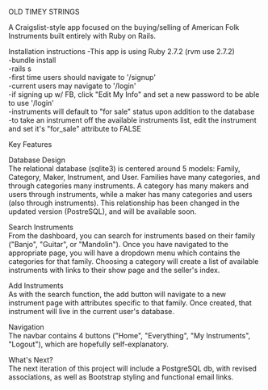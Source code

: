 OLD TIMEY STRINGS

A Craigslist-style app focused on the buying/selling of American Folk Instruments built entirely with Ruby on Rails.

Installation instructions
-This app is using Ruby 2.7.2 (rvm use 2.7.2)  
-bundle install  
-rails s  
-first time users should navigate to '/signup'  
-current users may navigate to '/login'  
-if signing up w/ FB, click "Edit My Info" and set a new password to be able to use '/login'   
-instruments will default to "for sale" status upon addition to the database  
-to take an instrument off the available instruments list, edit the instrument and set it's "for_sale" attribute to FALSE

Key Features

Database Design  
The relational database (sqlite3) is centered around 5 models:  Family, Category, Maker, Instrument, and User.  Families have many categories, and through categories many instruments.  A category has many makers and users through instruments, while a maker has many categories and users (also through instruments).  This relationship has been changed in the updated version (PostreSQL), and will be available soon.

Search Instruments  
From the dashboard, you can search for instruments based on their family ("Banjo", "Guitar", or "Mandolin").  Once you have navigated to the appropriate page, you will have a dropdown menu which contains the categories for that family.  Choosing a category will create a list of available instruments with links to their show page and the seller's index.

Add Instruments  
As with the search function, the add button will navigate to a new instrument page with attributes specific to that family.  Once created, that instrument will live in the current user's database.

Navigation  
The navbar contains 4 buttons ("Home", "Everything", "My Instruments", "Logout"), which are hopefully self-explanatory.  

What's Next?  
The next iteration of this project will include a PostgreSQL db, with revised associations, as well as Bootstrap styling and functional email links.

